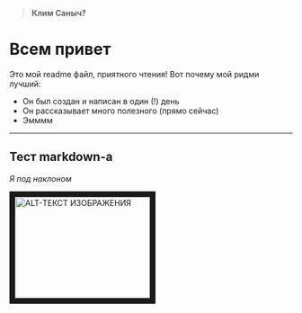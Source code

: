 > **Клим Саныч?**

# Всем привет
 Это мой readme файл, приятного чтения!
 Вот почему мой ридми лучший:

 - Он был создан и написан в один (!) день
 - Он рассказывает много полезного (прямо сейчас)
 - Эмммм 

---

## Тест markdown-а

*Я под наклоном*

<a href="http://www.youtube.com/watch?feature=player_embedded&v=ID_ВИДЕОРОЛИКА_НА_YOUTUBE" target="_blank"><img src="http://img.youtube.com/vi/ID_ВИДЕОРОЛИКА_НА_YOUTUBE/0.jpg" 
alt="ALT-ТЕКСТ ИЗОБРАЖЕНИЯ" width="240" height="180" border="10" /></a>